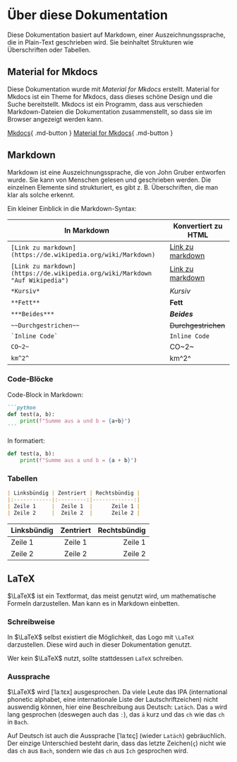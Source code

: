 # Über diese Dokumentation

Diese Dokumentation basiert auf Markdown, einer Auszeichnungssprache, die in Plain-Text geschrieben wird. Sie beinhaltet
Strukturen wie Überschriften oder Tabellen.

## Material for Mkdocs

Diese Dokumentation wurde mit *Material for Mkdocs* erstellt. Material for Mkdocs ist ein Theme for Mkdocs, dass dieses
schöne Design und die Suche bereitstellt. Mkdocs ist ein Programm, dass aus verschieden Markdown-Dateien die 
Dokumentation zusammenstellt, so dass sie im Browser angezeigt werden kann.

[Mkdocs](https://mkdocs.org){ .md-button }
[Material for Mkdocs](https://squidfunk.github.io/mkdocs-material){ .md-button }

## Markdown

Markdown ist eine Auszeichnungssprache, die von John Gruber entworfen wurde. Sie kann von Menschen gelesen und
geschrieben werden. Die einzelnen Elemente sind strukturiert, es gibt z. B. Überschriften, die man klar als solche
erkennt.

Ein kleiner Einblick in die Markdown-Syntax:

| In Markdown                                                                  | Konvertiert zu HTML                                                        |
|------------------------------------------------------------------------------|----------------------------------------------------------------------------|
| `[Link zu markdown](https://de.wikipedia.org/wiki/Markdown)`                 | [Link zu markdown](https://de.wikipedia.org/wiki/Markdown)                 |
| `[Link zu markdown](https://de.wikipedia.org/wiki/Markdown "Auf Wikipedia")` | [Link zu markdown](https://de.wikipedia.org/wiki/Markdown "Auf Wikipedia") |
| `*Kursiv*`                                                                   | *Kursiv*                                                                   |
| `**Fett**`                                                                   | **Fett**                                                                   |
| `***Beides***`                                                               | ***Beides***                                                               |
| `~~Durchgestrichen~~`                                                        | ~~Durchgestrichen~~                                                        |
| `` `Inline Code` ``                                                          | `Inline Code`                                                              |
| `CO~2~`                                                                      | CO~2~                                                                      |
| `km^2^`                                                                      | km^2^                                                                      |

### Code-Blöcke

Code-Block in Markdown:

````markdown
```python
def test(a, b):
    print(f"Summe aus a und b = {a+b}")
```
````

In formatiert:

```python
def test(a, b):
    print(f"Summe aus a und b = {a + b}")
```

### Tabellen

```markdown
| Linksbündig | Zentriert | Rechtsbündig |
|:------------|:---------:|-------------:|
| Zeile 1     |  Zeile 1  |      Zeile 1 |
| Zeile 2     |  Zeile 2  |      Zeile 2 |
```

| Linksbündig | Zentriert | Rechtsbündig |
|:------------|:---------:|-------------:|
| Zeile 1     |  Zeile 1  |      Zeile 1 |
| Zeile 2     |  Zeile 2  |      Zeile 2 |

## LaTeX

$\LaTeX$ ist ein Textformat, das meist genutzt wird, um mathematische Formeln darzustellen. Man kann es in Markdown
einbetten.

### Schreibweise

In $\LaTeX$ selbst existiert die Möglichkeit, das Logo mit `\LaTeX` darzustellen. Diese wird auch in dieser
Dokumentation genutzt.

Wer kein $\LaTeX$ nutzt, sollte stattdessen `LaTeX` schreiben.

### Aussprache

$\LaTeX$ wird \[ˈlaːtɛx] ausgesprochen. Da viele Leute das IPA (international phonetic alphabet, eine internationale
Liste der Lautschriftzeichen) nicht auswendig können, hier eine Beschreibung aus Deutsch: `Latäch`. Das `a` wird lang
gesprochen (deswegen auch das `ː`), das `ä` kurz und das `ch` wie das `ch` in `Bach`.

Auf Deutsch ist auch die Aussprache \[ˈlaːtɛç] (wieder `Latäch`) gebräuchlich. Der einzige Unterschied besteht darin,
dass das letzte Zeichen(`ç`) nicht wie das `ch` aus `Bach`, sondern wie das `ch` aus `Ich` gesprochen wird.
